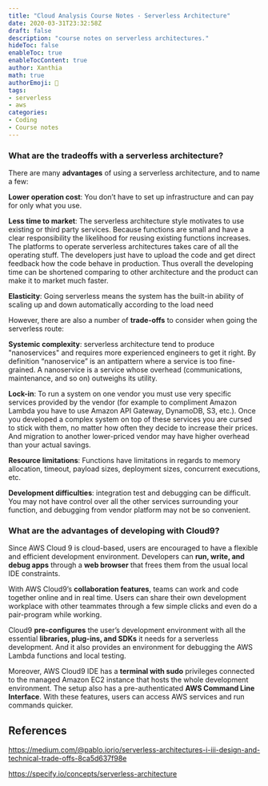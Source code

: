 ```yaml
---
title: "Cloud Analysis Course Notes - Serverless Architecture"
date: 2020-03-31T23:32:58Z
draft: false
description: "course notes on serverless architectures."
hideToc: false
enableToc: true
enableTocContent: true
author: Xanthia
math: true
authorEmoji: 🐹
tags:
- serverless
- aws
categories:
- Coding
- Course notes
---
```


###	What are the tradeoffs with a serverless architecture?

There are many **advantages** of using a serverless architecture, and to name a few:

**Lower operation cost**: You don’t have to set up infrastructure and can pay for only what you use.

**Less time to market**: The serverless architecture style motivates to use existing or third party services. Because functions are small and have a clear responsibility the likelihood for reusing existing functions increases. The platforms to operate serverless architectures takes care of all the operating stuff. The developers just have to upload the code and get direct feedback how the code behave in production. Thus overall the developing time can be shortened comparing to other architecture and the product can make it to market much faster.

**Elasticity**: Going serverless means the system has the built-in ability of scaling up and down automatically according to the load need


However, there are also a number of **trade-offs** to consider when going the serverless route:

**Systemic complexity**: serverless architecture tend to produce "nanoservices" and requires more experienced engineers to get it right. By definition “nanoservice” is an antipattern where a service is too fine-grained. A nanoservice is a service whose overhead (communications, maintenance, and so on) outweighs its utility.

**Lock-in**: To run a system on one vendor you must use very specific services provided by the vendor (for example to compliment Amazon Lambda you have to use Amazon API Gateway, DynamoDB, S3, etc.). Once you developed a complex system on top of these services you are cursed to stick with them, no matter how often they decide to increase their prices. And migration to another lower-priced vendor may have higher overhead than your actual savings. 

**Resource limitations**: Functions have limitations in regards to memory allocation, timeout, payload sizes, deployment sizes, concurrent executions, etc. 

**Development difficulties**: integration test and debugging can be difficult. You may not have control over all the other services surrounding your function, and debugging from vendor platform may not be so convenient.

### What are the advantages of developing with Cloud9?

Since AWS Cloud 9 is cloud-based, users are encouraged to have a flexible and efficient development environment. Developers can **run, write, and debug apps** through a **web browser** that frees them from the usual local IDE constraints.

With AWS Cloud9’s **collaboration features**, teams can work and code together online and in real time. Users can share their own development workplace with other teammates through a few simple clicks and even do a pair-program while working.

Cloud9 **pre-configures** the user’s development environment with all the essential **libraries, plug-ins, and SDKs** it needs for a serverless development. And it also provides an environment for debugging the AWS Lambda functions and local testing.

Moreover, AWS Cloud9 IDE has a **terminal with sudo** privileges connected to the managed Amazon EC2 instance that hosts the whole development environment. The setup also has a pre-authenticated **AWS Command Line Interface**. With these features, users can access AWS services and run commands quicker.

## References

https://medium.com/@pablo.iorio/serverless-architectures-i-iii-design-and-technical-trade-offs-8ca5d637f98e

https://specify.io/concepts/serverless-architecture
